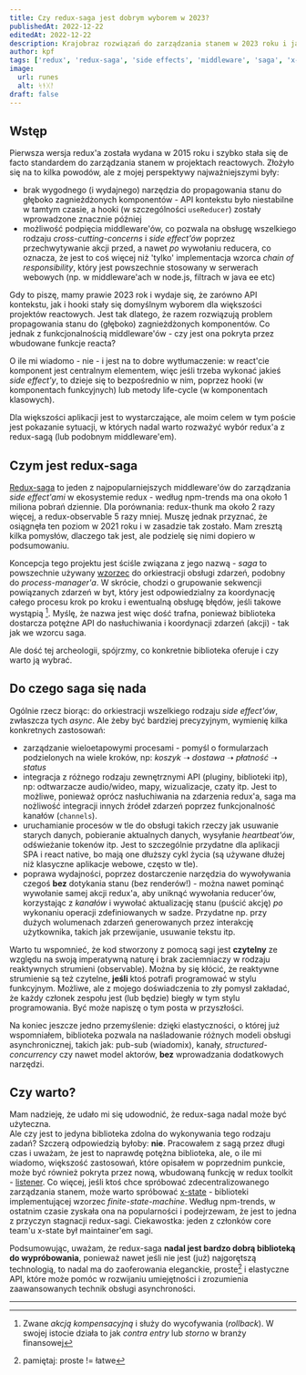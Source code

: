 ```yaml
---
title: Czy redux-saga jest dobrym wyborem w 2023?
publishedAt: 2022-12-22
editedAt: 2022-12-22
description: Krajobraz rozwiązań do zarządzania stanem w 2023 roku i jak wpływa to na adopcję redux i redux-saga
author: kpf
tags: ['redux', 'redux-saga', 'side effects', 'middleware', 'saga', 'x-state']
image:
  url: runes
  alt: ᛋᚬᚷᚨ
draft: false
---
```


## Wstęp

Pierwsza wersja redux'a została wydana w 2015 roku i szybko stała się de facto standardem do zarządzania
stanem w projektach reactowych.
Złożyło się na to kilka powodów, ale z mojej perspektywy najważniejszymi były:

- brak wygodnego (i wydajnego) narzędzia do propagowania stanu do głęboko zagnieżdżonych komponentów - API kontekstu
  było niestabilne w tamtym czasie,
  a hooki (w szczególności `useReducer`) zostały wprowadzone znacznie później
- możliwość podpięcia middleware'ów,
  co pozwala na obsługę wszelkiego rodzaju _cross-cutting-concerns_ i _side effect'ów_
  poprzez przechwytywanie akcji przed, a nawet _po_ wywołaniu reducera, co oznacza,
  że jest to coś więcej niż 'tylko' implementacja wzorca _chain of responsibility_,
  który jest powszechnie stosowany w serwerach webowych (np. w middleware'ach w node.js, filtrach w java ee etc)

Gdy to piszę, mamy prawie 2023 rok i wydaje się, że zarówno API kontekstu,
jak i hooki stały się domyślnym wyborem dla większości projektów reactowych.
Jest tak dlatego, że razem rozwiązują problem propagowania stanu do (głęboko) zagnieżdżonych komponentów.
Co jednak z funkcjonalnością middleware'ów - czy jest ona pokryta przez wbudowane funkcje reacta?

O ile mi wiadomo - nie - i jest na to dobre wytłumaczenie: w react'cie komponent jest centralnym elementem,
więc jeśli trzeba wykonać jakieś _side effect'y_, to dzieje się to bezpośrednio w nim,
poprzez hooki (w komponentach funkcyjnych) lub metody life-cycle (w komponentach klasowych).

Dla większości aplikacji jest to wystarczające, ale moim celem w tym poście jest pokazanie sytuacji,
w których nadal warto rozważyć wybór redux'a z redux-sagą (lub podobnym middleware'em).

## Czym jest redux-saga

[Redux-saga](https://redux-saga.js.org/) to jeden z najpopularniejszych middleware'ów do zarządzania _side effect'ami_ w
ekosystemie redux - według npm-trends ma ona około 1 miliona pobrań dziennie.
Dla porównania: redux-thunk ma około 2 razy więcej, a redux-observable 5 razy mniej.
Muszę jednak przyznać, że osiągnęła ten poziom w 2021 roku i w zasadzie tak zostało.
Mam zresztą kilka pomysłów, dlaczego tak jest, ale podzielę się nimi dopiero w podsumowaniu.

Koncepcja tego projektu jest ściśle związana z jego nazwą - _saga_ to powszechnie używany
[wzorzec](https://www.cs.cornell.edu/andru/cs711/2002fa/reading/sagas.pdf) do orkiestracji obsługi zdarzeń,
podobny do _process-manager'a_.
W skrócie, chodzi o grupowanie sekwencji powiązanych zdarzeń w byt,
który jest odpowiedzialny za koordynację całego procesu krok po kroku i ewentualną obsługę błędów,
jeśli takowe wystąpią [^1].
Myślę, że nazwa jest więc dość trafna,
ponieważ biblioteka dostarcza potężne API do nasłuchiwania i koordynacji zdarzeń (akcji) - tak jak we wzorcu saga.

Ale dość tej archeologii, spójrzmy, co konkretnie biblioteka oferuje i czy warto ją wybrać.

## Do czego saga się nada

Ogólnie rzecz biorąc: do orkiestracji wszelkiego rodzaju _side effect'ów_, zwłaszcza tych _async_.
Ale żeby być bardziej precyzyjnym, wymienię kilka konkretnych zastosowań:

- zarządzanie wieloetapowymi procesami - pomyśl o formularzach podzielonych na wiele kroków, np:
  _koszyk_ ➝ _dostawa_ ➝ _płatność_ ➝ _status_
- integracja z różnego rodzaju zewnętrznymi API (pluginy, biblioteki itp),
  np: odtwarzacze audio/wideo, mapy, wizualizacje, czaty itp.
  Jest to możliwe, ponieważ oprócz nasłuchiwania na zdarzenia redux'a,
  saga ma nożliwość integracji innych źródeł zdarzeń poprzez funkcjonalność kanałów (`channels`).
- uruchamianie procesów w tle do obsługi takich rzeczy jak usuwanie starych danych, pobieranie aktualnych danych,
  wysyłanie _heartbeat'ów_, odświeżanie tokenów itp.
  Jest to szczególnie przydatne dla aplikacji SPA i react native,
  bo mają one dłuższy cykl życia (są używane dłużej niż klasyczne aplikacje webowe, często w tle).
- poprawa wydajności, poprzez dostarczenie narzędzia do wywoływania czegoś **bez** dotykania stanu (bez renderów!) -
  można nawet pominąć wywołanie samej akcji redux'a, aby uniknąć wywołania reducer'ów,
  korzystając z _kanałów_ i wywołać aktualizację stanu (puścić akcję) _po_ wykonaniu operacji zdefiniowanych w sadze.
  Przydatne np. przy dużych wolumenach zdarzeń generowanych przez interakcję użytkownika,
  takich jak przewijanie, usuwanie tekstu itp.

Warto tu wspomnieć, że kod stworzony z pomocą sagi jest **czytelny**
ze względu na swoją imperatywną naturę i brak zaciemniaczy w rodzaju reaktywnych strumieni (observable).
Można by się kłócić, że reaktywne strumienie są też czytelne,
**jeśli** ktoś potrafi programować w stylu funkcyjnym.
Możliwe, ale z mojego doświadczenia to zły pomysł zakładać,
że każdy członek zespołu jest (lub będzie) biegły w tym stylu programowania.
Być może napiszę o tym posta w przyszłości.

Na koniec jeszcze jedno przemyślenie: dzięki elastyczności, o której już wspomniałem,
biblioteka pozwala na naśladowanie różnych modeli obsługi asynchronicznej, takich jak: pub-sub (wiadomix), kanały,
_structured-concurrency_ czy nawet model aktorów, **bez** wprowadzania dodatkowych narzędzi.

## Czy warto?

Mam nadzieję, że udało mi się udowodnić, że redux-saga nadal może być użyteczna.  
Ale czy jest to jedyna biblioteka zdolna do wykonywania tego rodzaju zadań?
Szczerą odpowiedzią byłoby: **nie**.
Pracowałem z sagą przez długi czas i uważam, że jest to naprawdę potężna biblioteka,
ale, o ile mi wiadomo, większość zastosowań, które opisałem w poprzednim punkcie,
może być również pokryta przez nową, wbudowaną funkcję w redux toolkit -
[listener](https://redux-toolkit.js.org/api/createListenerMiddleware).
Co więcej, jeśli ktoś chce spróbować zdecentralizowanego zarządzania stanem,
może warto spróbować [x-state](https://xstate.js.org) - biblioteki implementującej wzorzec _finite-state-machine_.
Według npm-trends, w ostatnim czasie zyskała ona na popularności i podejrzewam,
że jest to jedna z przyczyn stagnacji redux-sagi.
Ciekawostka: jeden z członków core team'u x-state był maintainer'em sagi.

Podsumowując, uważam, że redux-saga **nadal jest bardzo dobrą biblioteką do wypróbowania**,
ponieważ nawet jeśli nie jest (już) najgorętszą technologią,
to nadal ma do zaoferowania eleganckie, proste[^2] i elastyczne API,
które może pomóc w rozwijaniu umiejętności i zrozumienia zaawansowanych technik obsługi asynchroności.

---

[^1]:
    Zwane _akcją kompensacyjną_ i służy do wycofywania (_rollback_).
    W swojej istocie działa to jak _contra entry_ lub _storno_ w branży finansowej

[^2]: pamiętaj: proste != łatwe
